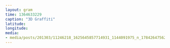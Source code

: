 ```yaml
---
layout: gram
time: 1364633229
caption: "3D Graffiti"
latitude: 
longitude: 
media:
- media/posts/201303/11246218_1625645857714931_1144091975_n_17842647562000351.jpg
---
```

